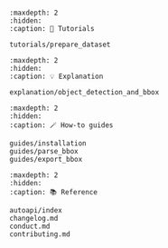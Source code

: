 ```{include} ../README.md
```

```{toctree}
:maxdepth: 2
:hidden:
:caption: 🚀 Tutorials

tutorials/prepare_dataset
```

```{toctree}
:maxdepth: 2
:hidden:
:caption: 💡 Explanation

explanation/object_detection_and_bbox
```

```{toctree}
:maxdepth: 2
:hidden:
:caption: 🪄 How-to guides

guides/installation
guides/parse_bbox
guides/export_bbox
```

```{toctree}
:maxdepth: 2
:hidden:
:caption: 📚 Reference

autoapi/index
changelog.md
conduct.md
contributing.md
```